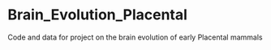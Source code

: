 # Brain_Evolution_Placental
Code and data for project on the brain evolution of early Placental mammals
